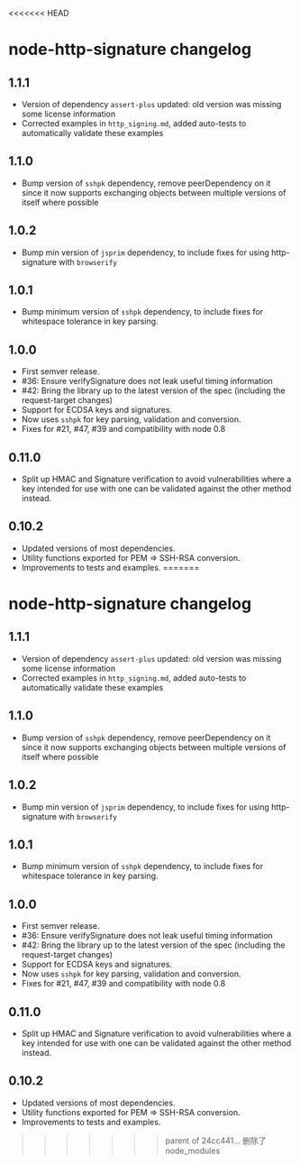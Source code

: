 <<<<<<< HEAD
# node-http-signature changelog

## 1.1.1

- Version of dependency `assert-plus` updated: old version was missing
  some license information
- Corrected examples in `http_signing.md`, added auto-tests to
  automatically validate these examples

## 1.1.0

- Bump version of `sshpk` dependency, remove peerDependency on it since
  it now supports exchanging objects between multiple versions of itself
  where possible

## 1.0.2

- Bump min version of `jsprim` dependency, to include fixes for using
  http-signature with `browserify`

## 1.0.1

- Bump minimum version of `sshpk` dependency, to include fixes for
  whitespace tolerance in key parsing.

## 1.0.0

- First semver release.
- #36: Ensure verifySignature does not leak useful timing information
- #42: Bring the library up to the latest version of the spec (including the 
       request-target changes)
- Support for ECDSA keys and signatures.
- Now uses `sshpk` for key parsing, validation and conversion.
- Fixes for #21, #47, #39 and compatibility with node 0.8

## 0.11.0

- Split up HMAC and Signature verification to avoid vulnerabilities where a
  key intended for use with one can be validated against the other method
  instead.

## 0.10.2

- Updated versions of most dependencies.
- Utility functions exported for PEM => SSH-RSA conversion.
- Improvements to tests and examples.
=======
# node-http-signature changelog

## 1.1.1

- Version of dependency `assert-plus` updated: old version was missing
  some license information
- Corrected examples in `http_signing.md`, added auto-tests to
  automatically validate these examples

## 1.1.0

- Bump version of `sshpk` dependency, remove peerDependency on it since
  it now supports exchanging objects between multiple versions of itself
  where possible

## 1.0.2

- Bump min version of `jsprim` dependency, to include fixes for using
  http-signature with `browserify`

## 1.0.1

- Bump minimum version of `sshpk` dependency, to include fixes for
  whitespace tolerance in key parsing.

## 1.0.0

- First semver release.
- #36: Ensure verifySignature does not leak useful timing information
- #42: Bring the library up to the latest version of the spec (including the 
       request-target changes)
- Support for ECDSA keys and signatures.
- Now uses `sshpk` for key parsing, validation and conversion.
- Fixes for #21, #47, #39 and compatibility with node 0.8

## 0.11.0

- Split up HMAC and Signature verification to avoid vulnerabilities where a
  key intended for use with one can be validated against the other method
  instead.

## 0.10.2

- Updated versions of most dependencies.
- Utility functions exported for PEM => SSH-RSA conversion.
- Improvements to tests and examples.
>>>>>>> parent of 24cc441... 删除了node_modules
